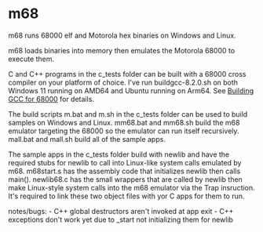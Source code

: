 # m68
m68 runs 68000 elf and Motorola hex binaries on Windows and Linux.

m68 loads binaries into memory then emulates the Motorola 68000 to execute them. 

C and C++ programs in the c_tests folder can be built with a 68000 cross compiler on your platform 
of choice. I've run buildgcc-8.2.0.sh on both Windows 11 running on AMD64 and Ubuntu running 
on Arm64. See [Building GCC for 68000](http://www.aaldert.com/outrun/gcc-auto.html#:~:text=I've%20made%20the%2068000%20cross%20compiler%20build,have%20MinGW/MSYS%20installed%2C%20and%20have%20an%20internet) for details.

The build scripts m.bat and m.sh in the c_tests folder can be used to build samples on Windows and Linux.
mm68.bat and mm68.sh build the m68 emulator targeting the 68000 so the emulator can run itself recursively.
mall.bat and mall.sh build all of the sample apps.

The sample apps in the c_tests folder build with newlib and have the required stubs for newlib to call into
Linux-like system calls emulated by m68. m68start.s has the assembly code that initializes newlib
then calls main(). newlib68.c has the small wrappers that are called by newlib then make Linux-style
system calls into the m68 emulator via the Trap insruction. It's required to link these two object
files with yor C apps for them to run.


notes/bugs:
    - C++ global destructors aren't invoked at app exit
    - C++ exceptions don't work yet due to _start not initializing them for newlib
    
